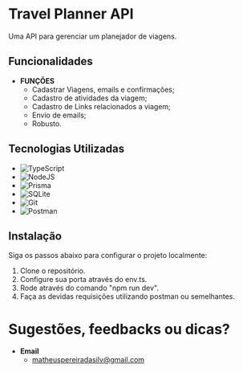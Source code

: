 # Travel Planner API

Uma API para gerenciar um planejador de viagens.

## Funcionalidades

- **FUNÇÕES**
  - Cadastrar Viagens, emails e confirmações;
  - Cadastro de atividades da viagem;
  - Cadastro de Links relacionados a viagem;
  - Envio de emails;
  - Robusto.


## Tecnologias Utilizadas
- ![TypeScript](https://img.shields.io/badge/TypeScript-007ACC?style=for-the-badge&logo=typescript&logoColor=white)
- ![NodeJS](https://img.shields.io/badge/node.js-6DA55F?style=for-the-badge&logo=node.js&logoColor=white)
- ![Prisma](https://img.shields.io/badge/Prisma-3982CE?style=for-the-badge&logo=Prisma&logoColor=white)
- ![SQLite](https://img.shields.io/badge/SQLite-000?style=for-the-badge&logo=sqlite&logoColor=07405E)
- ![Git](https://img.shields.io/badge/GIT-E44C30?style=for-the-badge&logo=git&logoColor=white)
- ![Postman](https://img.shields.io/badge/Postman-FF6C37.svg?style=for-the-badge&logo=Postman&logoColor=white)


## Instalação

Siga os passos abaixo para configurar o projeto localmente:

1. Clone o repositório.
2. Configure sua porta através do env.ts. 
3. Rode através do comando "npm run dev".
3. Faça as devidas requisições utilizando postman ou semelhantes.

# Sugestões, feedbacks ou dicas?

- **Email**
  - matheuspereiradasilv@gmail.com
